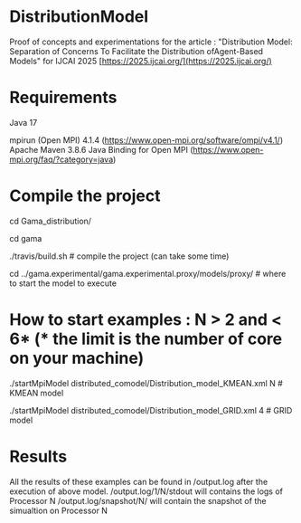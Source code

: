 # DistributionModel

Proof of concepts and experimentations for the article : "Distribution Model: Separation of Concerns To Facilitate the Distribution ofAgent-Based Models" for IJCAI 2025 [https://2025.ijcai.org/](https://2025.ijcai.org/)

# Requirements  
Java 17

mpirun (Open MPI) 4.1.4 (https://www.open-mpi.org/software/ompi/v4.1/)
Apache Maven 3.8.6
Java Binding for Open MPI (https://www.open-mpi.org/faq/?category=java)


# Compile the project

cd Gama_distribution/

cd gama

./travis/build.sh # compile the project (can take some time)

cd ../gama.experimental/gama.experimental.proxy/models/proxy/ # where to start the model to execute

# How to start examples : N > 2 and < 6*  (* the limit is the number of core on your machine)

./startMpiModel distributed_comodel/Distribution_model_KMEAN.xml N    # KMEAN model

./startMpiModel distributed_comodel/Distribution_model_GRID.xml 4     # GRID model

# Results 

All the results of these examples can be found in /output.log after the execution of above model.
/output.log/1/N/stdout will contains the logs of Processor N
/output.log/snapshot/N/ will contain the snapshot of the simualtion on Processor N
